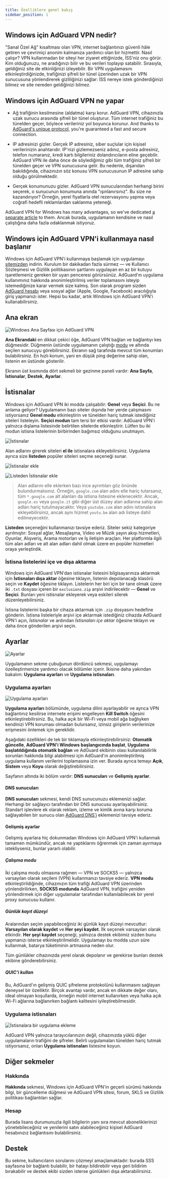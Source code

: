 ```yaml
---
title: Özelliklere genel bakış
sidebar_position: 1
---
```


## Windows için AdGuard VPN nedir?

"Sanal Özel Ağ" kısaltması olan VPN, internet bağlantınızı güvenli hâle getiren ve çevrimiçi anonim kalmanıza yardımcı olan bir hizmettir. Nasıl çalışır? VPN kullanmadan bir siteyi her ziyaret ettiğinizde, İSS'niz onu görür. Kim olduğunuzu, ne aradığınızı bilir ve bu verileri toplayıp satabilir. Sırasıyla, geldiğiniz site de etkinliğinizi izleyebilir. Bir VPN uygulamasını etkinleştirdiğinizde, trafiğinizi şifreli bir tünel üzerinden uzak bir VPN sunucusuna yönlendirerek gizliliğinizi sağlar: İSS nereye istek gönderdiğinizi bilmez ve site nereden geldiğinizi bilmez.

## Windows için AdGuard VPN ne yapar

- Ağ trafiğinin kesilmesine (aldatma) karşı korur. AdGuard VPN, cihazınızla uzak sunucu arasında şifreli bir tünel oluşturur. Tüm internet trafiğiniz bu tünelden geçer, böylece verileriniz yol boyunca korunur. And thanks to [AdGuard's unique protocol](/general/adguard-vpn-protocol), you're guaranteed a fast and secure connection.

- IP adresinizi gizler. Gerçek IP adresiniz, siber suçlular için kişisel verilerinizin anahtarıdır. IP'nizi gizlemezseniz adınız, e-posta adresiniz, telefon numaranız, kredi kartı bilgileriniz dolandırıcıların eline geçebilir. AdGuard VPN ile daha önce de söylediğimiz gibi tüm trafiğiniz şifreli bir tünelden geçer ve VPN sunucusuna gelir. Bu nedenle, dışarıdan bakıldığında, cihazınızın söz konusu VPN sunucusunun IP adresine sahip olduğu görülmektedir.

- Gerçek konumunuzu gizler. AdGuard VPN sunucularından herhangi birini seçerek, o sunucunun konumuna anında "ışınlanırsınız". Bu size ne kazandırıyor? Örneğin, yerel fiyatlarla otel rezervasyonu yapma veya coğrafi hedefli reklamlardan saklanma yeteneği.

AdGuard VPN for Windows has many advantages, so we've dedicated [a separate article](/general/why-adguard-vpn) to them. Ancak burada, uygulamanın kendisine ve nasıl çalıştığına daha fazla odaklanmak istiyoruz.

## Windows için AdGuard VPN'i kullanmaya nasıl başlanır

Windows için AdGuard VPN'i kullanmaya başlamak için uygulamayı [sitemizden](https://adguard-vpn.com/welcome.html) indirin. Kurulum bir dakikadan fazla sürmez — ve Kullanıcı Sözleşmesi ve Gizlilik politikasının şartlarını uygulayan en az bir kutuyu işaretlemeniz gereken bir uyarı penceresi görürsünüz. AdGuard'ın uygulama kullanımınız hakkında anonimleştirilmiş veriler toplamasını isteyip istemediğinize karar vermek size kalmış. Son olarak program sizden [AdGuard hesabı](https://auth.adguard.com/login.html) veya sosyal ağlar (Apple, Google, Facebook) aracılığıyla giriş yapmanızı ister. Hepsi bu kadar, artık Windows için AdGuard VPN'i kullanabilirsiniz.

## Ana ekran

![Windows Ana Sayfası için AdGuard VPN](https://cdn.adguardvpn.com/content/release_notes/vpn/windows/v2.0/new_main_window_en.png)

**Ana Ekrandaki** en dikkat çekici öğe, AdGuard VPN bağlan ve bağlantıyı kes düğmesidir. Düğmenin üstünde uygulamanın çalıştığı [modu](#exclusions) ve altında seçilen sunucuyu görebilirsiniz. Ekranın sağ tarafında mevcut tüm konumları bulabilirsiniz. En hızlı konum, yani en düşük ping değerine sahip olan, listenin en üstünde gösterilir.

Ekranın üst kısmında dört sekmeli bir gezinme paneli vardır: **Ana Sayfa**, **İstisnalar**, **Destek**, **Ayarlar**.

## İstisnalar

Windows için AdGuard VPN iki modda çalışabilir: **Genel** veya **Seçici**. Bu ne anlama geliyor? Uygulamanın bazı siteler dışında her yerde çalışmasını istiyorsanız **Genel modu** etkinleştirin ve tünelden hariç tutmak istediğiniz siteleri listeleyin. **Seçici modun** tam tersi bir etkisi vardır: AdGuard VPN'i yalnızca dışlama listesinde belirtilen sitelerde etkinleştirir. Lütfen bu iki modun istisna listelerinin birbirinden bağımsız olduğunu unutmayın.

![İstisnalar](https://cdn.adguardvpn.com/content/kb/VPN/windows/exclusions_en.png)

Alan adlarını girerek siteleri **el ile** istisnalara ekleyebilirsiniz. Uygulama ayrıca size **listeden** popüler siteleri seçme seçeneği sunar.

![İstisnalar ekle](https://cdn.adguardvpn.com/content/kb/VPN/windows/exclusions_add_en.png)

![Listeden İstisnalar ekle](https://cdn.adguardvpn.com/content/kb/VPN/windows/exclusions_from_list_en.png)

> Alan adlarını elle eklerken bazı ince ayrıntıları göz önünde bulundurmalısınız. Örneğin, `google.com` alan adını elle hariç tutarsanız, tüm `*.google.com` alt alanları da istisna listesine eklenecektir. Ancak, `google.es` veya `google.it` gibi diğer üst düzey alan adlarına sahip alan adları hariç tutulmayacaktır. Veya `youtube.com` alan adını istisnalara ekleyebilirsiniz, ancak aynı hizmet `youtu.be` alan adı listeye dahil edilmeyecektir.

**Listeden** seçeneğini kullanmanızı tavsiye ederiz. Siteler sekiz kategoriye ayrılmıştır: Sosyal ağlar, Mesajlaşma, Video ve Müzik yayın akışı hizmetleri, Oyunlar, Alışveriş, Arama motorları ve İş iletişim araçları. Her platformla ilgili tüm alan adları ve alt alan adları dahil olmak üzere en popüler hizmetleri oraya yerleştirdik.

### İstisna listelerini içe ve dışa aktarma

Windows için AdGuard VPN'dan istisnalar listesini bilgisayarınıza aktarmak için **İstisnaları dışa aktar** öğesine tıklayın, listenin depolanacağı klasörü seçin ve **Kaydet** öğesine tıklayın. Listelerin her biri için bir tane olmak üzere iki `.txt` dosyası içeren bir `exclusions.zip` arşivi indirilecektir — **Genel** ve **Seçici**. Bunları yeni istisnalar ekleyerek veya eskileri silerek düzenleyebilirsiniz.

İstisna listelerini başka bir cihaza aktarmak için `.zip` dosyasını hedefine gönderin. İstisna listeleriyle arşivi içe aktarmak istediğiniz cihazda AdGuard VPN'i açın, *İstisnalar* ve ardından *İstisnaları içe aktar* öğesine tıklayın ve daha önce gönderilen arşivi seçin.

## Ayarlar

![Ayarlar](https://cdn.adguardvpn.com/content/release_notes/vpn/windows/v2.0/settings_en.png)

Uygulamanın sekme çubuğunun dördüncü sekmesi, uygulamayı özelleştirmenize yardımcı olacak bölümler içerir. İkisine daha yakından bakalım: **Uygulama ayarları** ve **Uygulama istisnaları**.

### Uygulama ayarları

![Uygulama ayarları](https://cdn.adguardvpn.com/content/release_notes/vpn/windows/v2.0/app_settings_en.png)

**Uygulama ayarları** bölümünde, uygulama dilini ayarlayabilir ve ayrıca VPN bağlantınız kesilirse internete erişimi engelleyen **Kill Switch** öğesini etkinleştirebilirsiniz. Bu, halka açık bir Wi-Fi veya mobil ağa bağlıyken kendinizi VPN koruması olmadan bulursanız, izinsiz girişlerin verilerinize erişmesini önlemek için gereklidir.

Aşağıdaki özellikleri de tek bir tıklamayla etkinleştirebilirsiniz: **Otomatik güncelle**, **AdGuard VPN'i Windows başlangıcında başlat**, **Uygulama başlatıldığında otomatik bağlan** ve AdGuard ekibinin olası kullanılabilirlik sorunları hakkında bilgi alabilmesi için AdGuard'ın anonimleştirilmiş uygulama kullanım verilerini toplamasına izin ver. Burada ayrıca temayı **Açık**, **Sistem** veya **Koyu** olarak değiştirebilirsiniz.

Sayfanın altında iki bölüm vardır: **DNS sunucuları** ve **Gelişmiş ayarlar**.

#### DNS sunucuları

**DNS sunucuları** sekmesi, kendi DNS sunucunuzu eklemenizi sağlar. Herhangi bir sağlayıcı tarafından bir DNS sunucusu ayarlayabilirsiniz. Standart işlevlere ek olarak reklam, izleme ve kimlik avına karşı koruma sağlayabilen bir sunucu olan [AdGuard DNS'i](https://adguard-dns.io/kb/general/dns-providers/#adguard-dns) eklemenizi tavsiye ederiz.

#### Gelişmiş ayarlar

Gelişmiş ayarlara hiç dokunmadan Windows için AdGuard VPN'i kullanmak tamamen mümkündür, ancak ne yaptıklarını öğrenmek için zaman ayırmaya istekliyseniz, bunlar yararlı olabilir.

##### Çalışma modu

İki çalışma modu olmasına rağmen — VPN ve SOCKS5 — yalnızca varsayılan olarak seçileni (VPN) kullanmanızı tavsiye ederiz. **VPN modu** etkinleştirildiğinde, cihazınızın tüm trafiği AdGuard VPN üzerinden yönlendirilirken, **SOCKS5 modunda** AdGuard VPN, trafiğini yeniden yönlendirmek için diğer uygulamalar tarafından kullanılabilecek bir yerel proxy sunucusu kullanır.

##### Günlük kayıt düzeyi

Aralarından seçim yapabileceğiniz iki günlük kayıt düzeyi mevcuttur: **Varsayılan olarak kaydet** ve **Her şeyi kaydet**. İlk seçenek varsayılan olarak etkindir. **Her şeyi kaydet** seçeneği, yalnızca destek ekibimiz sizden bunu yapmanızı isterse etkinleştirilmelidir. Uygulamayı bu modda uzun süre kullanmak, batarya tüketiminin artmasına neden olur.

Tüm günlükler cihazınızda yerel olarak depolanır ve gerekirse bunları destek ekibine gönderebilirsiniz.

##### QUIC'i kullan

Bu, AdGuard'ın gelişmiş QUIC şifreleme protokolünü kullanmasını sağlayan deneysel bir özelliktir. Birçok avantajı vardır, ancak en dikkate değer olanı, ideal olmayan koşullarda, örneğin mobil internet kullanırken veya halka açık Wi-Fi ağlarına bağlanırken bağlantı kalitesini iyileştirebilmesidir.

### Uygulama istisnaları

![İstisnalara bir uygulama ekleme](https://cdn.adguardvpn.com/content/release_notes/vpn/windows/v2.0/add_app_en.png)

AdGuard VPN yalnızca tarayıcılarınızın değil, cihazınızda yüklü diğer uygulamaların trafiğini de şifreler. Belirli uygulamaları tünelden hariç tutmak istiyorsanız, onları **Uygulama istisnaları** listesine koyun.

## Diğer sekmeler

### Hakkında

**Hakkında** sekmesi, Windows için AdGuard VPN'in geçerli sürümü hakkında bilgi, bir güncelleme düğmesi ve AdGuard VPN sitesi, forum, SKLS ve Gizlilik politikası bağlantıları sağlar.

### Hesap

Burada lisans durumunuzla ilgili bilgilerin yanı sıra mevcut aboneliklerinizi yönetebileceğiniz ve yenilerini satın alabileceğiniz kişisel AdGuard hesabınızız bağlantısını bulabilirsiniz.

## Destek

Bu sekme, kullanıcıların sorularını çözmeyi amaçlamaktadır: burada SSS sayfasına bir bağlantı bulabilir, bir hatayı bildirebilir veya geri bildirim bırakabilir ve destek ekibi sizden isterse günlükleri dışa aktarabilirsiniz.
